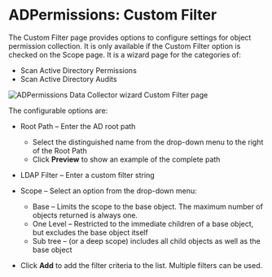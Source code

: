 # ADPermissions: Custom Filter

The Custom Filter page provides options to configure settings for object permission collection. It
is only available if the Custom Filter option is checked on the Scope page. It is a wizard page for
the categories of:

- Scan Active Directory Permissions
- Scan Active Directory Audits

![ADPermissions Data Collector wizard Custom Filter page](/img/product_docs/accessanalyzer/11.6/admin/datacollector/customfilter.webp)

The configurable options are:

- Root Path – Enter the AD root path

    - Select the distinguished name from the drop-down menu to the right of the Root Path
    - Click **Preview** to show an example of the complete path

- LDAP Filter – Enter a custom filter string
- Scope – Select an option from the drop-down menu:

    - Base – Limits the scope to the base object. The maximum number of objects returned is always
      one.
    - One Level – Restricted to the immediate children of a base object, but excludes the base
      object itself
    - Sub tree – (or a deep scope) includes all child objects as well as the base object

- Click **Add** to add the filter criteria to the list. Multiple filters can be used.
